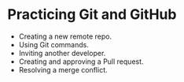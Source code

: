 # Practicing Git and GitHub

- Creating a new remote repo.
- Using Git commands.
- Inviting another developer.
- Creating and approving a Pull request.
- Resolving a merge conflict.

